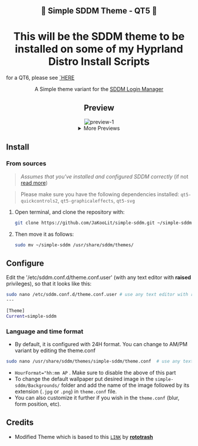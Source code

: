 <h2 align="center">🗼 Simple SDDM Theme - QT5 🗼</h2>

<h1 align="center"> This will be the SDDM theme to be installed on some of my Hyprland Distro Install Scripts</h1>

for a QT6, please see [`HERE](https://github.com/JaKooLit/simple-sddm-2)

<p align=center>
A Simple theme variant for the <a href="https://github.com/sddm/sddm">SDDM Login Manager</a>
</p>

<h2 align=center>Preview</h2>
<center>
<img src="./Previews/1.png" alt="preview-1">
<details>
<summary align=center>More Previews</summary>
<img src="./Previews/2.png" alt="preview-2">
<img src="./Previews/3.png" alt="preview-4">
<img src="./Previews/4.png" alt="preview-3">
<img src="./Previews/5.png" alt="preview-5">
</details>
</center>

## Install
### From sources
> _Assumes that you've installed and configured SDDM correctly_ (if not [read more](https://wiki.archlinux.org/title/SDDM))

>  Please make sure you have the following dependencies installed:
>  `qt5-quickcontrols2`, `qt5-graphicaleffects`, `qt5-svg` 

1. Open terminal, and clone the repository with:

   ```bash
   git clone https://github.com/JaKooLit/simple-sddm.git ~/simple-sddm
   ```

2. Then move it as follows:

   ```bash
   sudo mv ~/simple-sddm /usr/share/sddm/themes/
   ```

## Configure

Edit the '/etc/sddm.conf.d/theme.conf.user' (with any text editor with **raised** privileges), so that it looks like this:

```bash
sudo nano /etc/sddm.conf.d/theme.conf.user # use any text editor with raised privileges
---

[Theme]
Current=simple-sddm
   ```

### Language and time format
- By default, it is configured with 24H format. You can change to AM/PM variant by editing the theme.conf
```bash
sudo nano /usr/share/sddm/themes/simple-sddm/theme.conf  # use any text editor with raised privileges
```
- `HourFormat="hh:mm AP` . Make sure to disable the above of this part
- To change the default wallpaper put desired image in the `simple-sddm/Backgrounds/` folder and add the name of the image followed by its extension (`.jpg` or `.png`) in `theme.conf` file.
- You can also customize it further if you wish in the `theme.conf`
(blur, form position, etc).




## Credits
- Modified Theme which is based to this [`LINK`](https://github.com/rototrash/tokyo-night-sddm) by [**rototrash**](https://github.com/rototrash)


